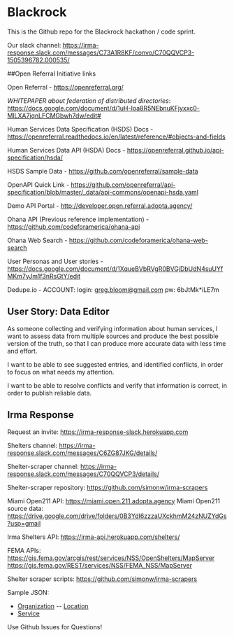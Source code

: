 # Blackrock
This is the Github repo for the Blackrock hackathon / code sprint.

Our slack channel: https://irma-response.slack.com/messages/C73A1R8KF/convo/C70QQVCP3-1505396782.000535/


##Open Referral Initiative links

Open Referral - https://openreferral.org/

*WHITEPAPER about federation of distributed directories*: https://docs.google.com/document/d/1uH-Ioa8R5NEbnuKFjyxxc0-MlLXA7jqnLFCMGbwh7dw/edit# 

Human Services Data Specification (HSDS) Docs - https://openreferral.readthedocs.io/en/latest/reference/#objects-and-fields

Human Services Data API (HSDA) Docs - https://openreferral.github.io/api-specification/hsda/

HSDS Sample Data - https://github.com/openreferral/sample-data

OpenAPI Quick Link - https://github.com/openreferral/api-specification/blob/master/_data/api-commons/openapi-hsda.yaml

Demo API Portal - http://developer.open.referral.adopta.agency/

Ohana API (Previous reference implementation) -  https://github.com/codeforamerica/ohana-api

Ohana Web Search - https://github.com/codeforamerica/ohana-web-search

User Personas and User stories - https://docs.google.com/document/d/1XqueBVbRVgR0BVGjDbUdN4suUYfMKm7yJm1f3nRsGtY/edit 



Dedupe.io - ACCOUNT: 
login: greg.bloom@gmail.com
pw: 6bJtMk*iLE7m


## User Story: Data Editor

As someone collecting and verifying information about human services, I want to assess data from multiple sources and produce the best possible version of the truth, so that I can produce more accurate data with less time and effort.

I want to be able to see suggested entries, and identified conflicts, in order to focus on what needs my attention.

I want to be able to resolve conflicts and verify that information is correct, in order to publish reliable data. 


## Irma Response

Request an invite: https://irma-response-slack.herokuapp.com

Shelters channel: https://irma-response.slack.com/messages/C6ZG87JKG/details/

Shelter-scraper channel: https://irma-response.slack.com/messages/C70QQVCP3/details/

Shelter-scraper repository: https://github.com/simonw/irma-scrapers

Miami Open211 API: https://miami.open.211.adopta.agency
Miami Open211 source data: https://drive.google.com/drive/folders/0B3YdI6zzzaUXckhmM24zNUZYdGs?usp=gmail

Irma Shelters API: https://irma-api.herokuapp.com/shelters/

FEMA APIs: 
https://gis.fema.gov/arcgis/rest/services/NSS/OpenShelters/MapServer
https://gis.fema.gov/REST/services/NSS/FEMA_NSS/MapServer

Shelter scraper scripts: https://github.com/simonw/irma-scrapers


Sample JSON:

- [Organization](https://gist.github.com/kinlane/fd2cdf612e62bbb5fb5ed54255c8caf9)
-- [Location](https://gist.github.com/kinlane/7551310cf5ece445ee50ccce0b5a0f7a)
- [Service](https://gist.github.com/kinlane/e75ee0bc957c101bb415e1155fe63f29)



Use Github Issues for Questions!
